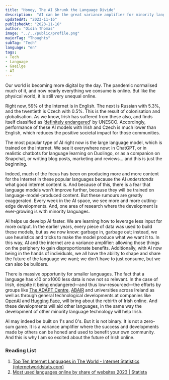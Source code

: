 ```yaml
---
title: "Honey, The AI Shrunk the Language Divide"
description:  "AI can be the great variance amplifier for minority languages"
updatedAt: "2023-11-16"
publishedAt: "2023-11-16"
author: "Oisín Thomas"
image: "../../public/profile.png"
majorTag: "Thoughts"
subTag: "Tech"
language: "en"
tags: 
- Tech
- Language
- Gaeilge
- AI
---
```


Our world is becoming more digital by the day. The pandemic normalised much of it, and now nearly everything we consume is online. But like the physical world, it is still very unequal online.

Right now, 59% of the Internet is in English. The next is Russian with 5.3%, and the twentieth is Czech with 0.5%. This is the result of colonisation and globalisation. As we know, Irish has suffered from these also, and finds itself classified as ‘[definitely endangered](https://www.independent.ie/irish-news/irish-languagedefinitely-endangered-as-linguists-predict-it-will-vanish-in-the-next-century-40427361.html)’ by UNESCO. Accordingly, performance of these AI models with Irish and Czech is much lower than English, which reduces the positive societal impact for those communities.

The most popular type of AI right now is the large language model, which is trained on the Internet. We see it everywhere now: in ChatGPT, or in realistic chatbots for language learning on Duolingo, or as a companion on Snapchat, or writing blog posts, marketing and reviews... and this is just the beginning.

Indeed, much of the focus has been on producing more and more content for the Internet in these popular languages because the AI *understands* what good internet content is. And because of this, there is a fear that language models won't improve further, because they will be trained on language-model-produced content. But these rumours are greatly exaggerated. Every week in the AI space, we see more and more cutting-edge developments. And, one area of research where the development is ever-growing is with minority languages.

AI helps us develop AI faster. We are learning how to leverage less input for more output. In the earlier years, every piece of data was used to build these models, but as we now know: garbage in, garbage out; instead, we use heuristics and tricks to make the model produce what we want it to. In this way, AI and the internet are a variance amplifier: allowing those things on the periphery to gain disproportionate benefits. Additionally, with AI now being in the hands of individuals, we all have the ability to shape and share the future of the language we want; we don’t have to just consume, but we can also be builders.

There is massive opportunity for smaller languages. The fact that a language has x10 or x1000 less data is now not so relevant. In the case of Irish, despite it being endangered—and thus low-resourced—the efforts by groups like [The ADAPT Centre](https://www.adaptcentre.ie/), [ABAIR](https://www.abair.ie/ga) and universities across Ireland as well as through general technological developments at companies like [OpenAI](https://openai.com/) and [Hugging Face](https://huggingface.co/), will bring about the rebirth of Irish online. And these developments will aid other languages, in the same way the development of other minority language technology will help Irish.

AI may indeed be built on 1's and 0's. But it is not binary. It is not a zero-sum game. It is a variance amplifier where the success and developments made by others can be honed and used to benefit your own community. And this is why I am so excited about the future of Irish online.

### Reading List
1. [Top Ten Internet Languages in The World - Internet Statistics (internetworldstats.com)](https://www.internetworldstats.com/stats7.htm)
2. [Most used languages online by share of websites 2023 | Statista](https://www.statista.com/statistics/262946/most-common-languages-on-the-internet/)

